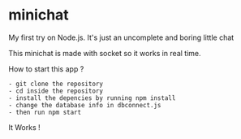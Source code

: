 # minichat
My first try on Node.js. It's just an uncomplete and boring little chat 

This minichat is made with socket so it works in real time.  

How to start this app ? 

    - git clone the repository 
    - cd inside the repository 
    - install the depencies by running npm install 
    - change the database info in dbconnect.js 
    - then run npm start 
    
It Works ! 


